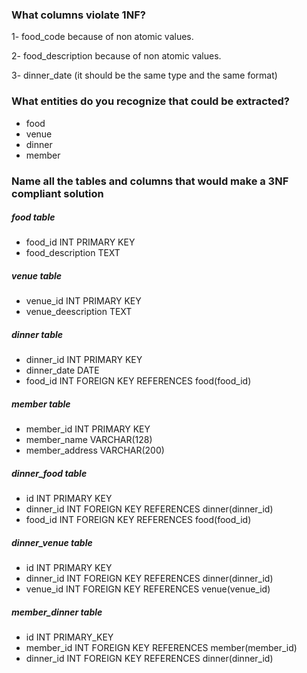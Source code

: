### What columns violate 1NF?
1- food_code  because of  non atomic values.

2- food_description  because of  non atomic values.

3- dinner_date (it should be the same type and the same format)



### What entities do you recognize that could be extracted?
- food 
- venue 
- dinner 
- member 


### Name all the tables and columns that would make a 3NF compliant solution

##### food  table
- food_id  INT PRIMARY KEY
- food_description  TEXT

##### venue  table
- venue_id  INT PRIMARY KEY
- venue_deescription  TEXT

##### dinner  table
- dinner_id  INT PRIMARY KEY
- dinner_date DATE
- food_id  INT FOREIGN KEY REFERENCES food(food_id) 

##### member  table
- member_id  INT PRIMARY KEY 
- member_name  VARCHAR(128)
- member_address  VARCHAR(200)

##### dinner_food  table
- id  INT PRIMARY KEY
- dinner_id  INT FOREIGN KEY REFERENCES dinner(dinner_id)
- food_id  INT FOREIGN KEY REFERENCES food(food_id)

##### dinner_venue  table
- id  INT PRIMARY KEY
- dinner_id  INT FOREIGN KEY REFERENCES dinner(dinner_id)
- venue_id  INT FOREIGN KEY REFERENCES venue(venue_id)

##### member_dinner  table
- id  INT PRIMARY_KEY
- member_id  INT FOREIGN KEY REFERENCES member(member_id)
- dinner_id  INT FOREIGN KEY REFERENCES dinner(dinner_id)
